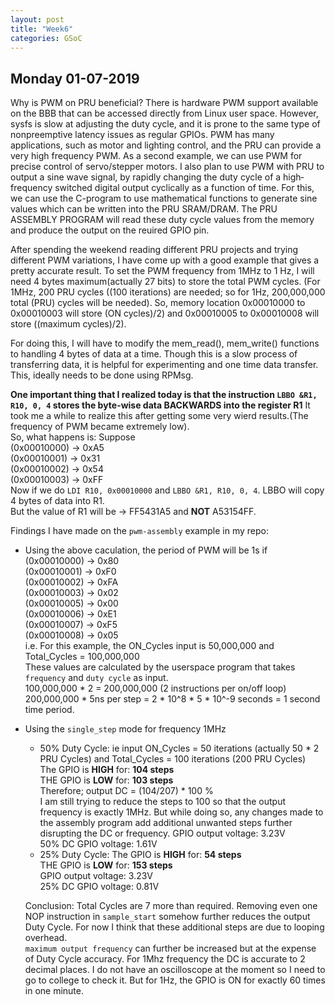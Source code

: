 ```yaml
---
layout: post
title: "Week6"
categories: GSoC
---
```


## Monday 01-07-2019

Why is PWM on PRU beneficial? 
There is hardware PWM support available on the BBB
that can be accessed directly from Linux user space. However, sysfs is slow
at adjusting the duty cycle, and it is prone to the same type of nonpreemptive latency issues as regular GPIOs.
PWM has many applications, such as motor and lighting control, and the PRU can provide a very high frequency PWM.
As a second example, we can use PWM for precise control of servo/stepper motors.
I also plan to use PWM with PRU to output a sine wave signal, by rapidly changing the duty cycle of a high‐frequency switched digital output cyclically as a function of time. For this, we can use the C-program to use mathematical functions to generate sine values which can be written into the PRU SRAM/DRAM. The PRU ASSEMBLY PROGRAM will read these duty cycle values from the memory and produce the output on the reuired GPIO pin.

After spending the weekend reading different PRU projects and trying different PWM variations, I have come up with a good example that gives a pretty accurate result. To set the PWM frequency from 1MHz to 1 Hz, I will need 4 bytes maximum(actually 27 bits) to store the total PWM cycles. (For 1MHz, 200 PRU cycles ((100 iterations) are needed; so for 1Hz, 200,000,000 total (PRU) cycles will be needed). So, memory location 0x00010000 to 0x00010003 will store (ON cycles)/2) and 0x00010005 to 0x00010008 will store ((maximum cycles)/2).<br>

For doing this, I will have to modify the mem_read(), mem_write() functions to handling 4 bytes of data at a time. Though this is a slow process of transferring data, it is helpful for experimenting and one time data transfer. This, ideally needs to be done using RPMsg.

**One important thing that I realized today is that the instruction `LBBO &R1, R10, 0, 4` stores the byte-wise data BACKWARDS into the register R1** It took me a while to realize this after getting some very wierd results.(The frequency of PWM became extremely low). <br>
So, what happens is: Suppose<br>
(0x00010000) -> 0xA5 <br>
(0x00010001) -> 0x31 <br>
(0x00010002) -> 0x54 <br>
(0x00010003) -> 0xFF <br>
Now if we do `LDI R10, 0x00010000` and `LBBO &R1, R10, 0, 4`. LBBO will copy 4 bytes of data into R1.<br>
But the value of R1 will be -> FF5431A5 and **NOT** A53154FF. 

Findings I have made on the `pwm-assembly` example in my repo:
* Using the above caculation, the period of PWM will be 1s if <br>
  (0x00010000) -> 0x80 <br>
  (0x00010001) -> 0xF0 <br>
  (0x00010002) -> 0xFA <br>
  (0x00010003) -> 0x02 <br>
  (0x00010005) -> 0x00 <br>
  (0x00010006) -> 0xE1 <br>
  (0x00010007) -> 0xF5 <br>
  (0x00010008) -> 0x05 <br>
  i.e. For this example, the ON_Cycles input is 50,000,000 and Total_Cycles = 100,000,000<br>
  These values are calculated by the userspace program that takes `frequency` and `duty cycle` as input. <br>
  100,000,000 * 2 = 200,000,000 (2 instructions per on/off loop) <br>
  200,000,000 * 5ns per step = 2 * 10^8 * 5 * 10^-9 seconds = 1 second time period. <br> 

* Using the `single_step` mode for frequency 1MHz 
  * 50% Duty Cycle: ie input ON_Cycles = 50 iterations (actually 50 * 2 PRU Cycles) and Total_Cycles = 100 iterations (200 PRU Cycles)<br>
    The GPIO is **HIGH** for: **104 steps** <br>
    THE GPIO is **LOW**  for: **103 steps** <br>
    Therefore; output DC = (104/207) * 100 % <br>
    I am still trying to reduce the steps to 100 so that the output frequency is exactly 1MHz. But while doing so, any changes made to the assembly program add additional unwanted steps further disrupting the DC or frequency.
    GPIO output voltage: 3.23V <br>
    50% DC GPIO voltage: 1.61V <br>
  * 25% Duty Cycle: 
    The GPIO is **HIGH** for: **54 steps**<br>
    THE GPIO is **LOW**  for: **153 steps**<br>
    GPIO output voltage: 3.23V<br>
    25% DC GPIO voltage: 0.81V<br>
  
  Conclusion: Total Cycles are 7 more than required. Removing even one NOP instruction in `sample_start` somehow further reduces the output Duty Cycle. For now I think that these additional steps are due to looping overhead. <br>
  `maximum output frequency` can further be increased but at the expense of Duty Cycle accuracy. For 1Mhz frequency the DC is accurate to 2 decimal places.
  I do not have an oscilloscope at the moment so I need to go to college to check it. But for 1Hz, the GPIO is ON for exactly 60 times in one minute.
